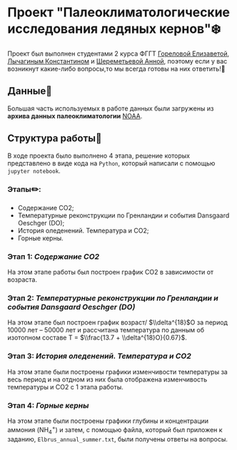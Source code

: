 # Проект "Палеоклиматологические исследования ледяных кернов"❄️
Проект был выполнен студентами 2 курса ФГГТ [Гореловой Елизаветой](https://github.com/emgorelova), [Лычагиным Константином](https://github.com/lychaginkonst) и [Шереметьевой Анной](https://github.com/anch_sher), поэтому если у вас возникнут какие-либо вопросы,то мы всегда готовы на них ответить!🩷
## Данные🧾
Большая часть используемых в работе данных были загружены из **архива данных палеоклиматологии** [NOAA](https://www.ncei.noaa.gov/access/paleo-search/). 
## Структура работы📌
В ходе проекта было выполнено 4 этапа, решение которых представлено в виде кода на `Python`, который написали с помощью `jupyter notebook`.
### Этапы✏️:
- Содержание CO2;
- Температурные реконструкции по Гренландии и события Dansgaard Oeschger (DO);
- История оледенений. Температура и CO2;
- Горные керны.
### Этап 1: *Содержание CO2*
На этом этапе работы был построен график CO2 в зависимости от возраста.
### Этап 2: *Температурные реконструкции по Гренландии и события Dansgaard Oeschger (DO)*
На этом этапе был построен график возраст/ $\\delta^{18}$О за период 10000 лет – 50000 лет и рассчитана температура по данным об изотопном составе T = $\\frac{13.7 + \\delta^{18}О}{0.67}$.
### Этап 3: *История оледенений. Температура и CO2*
На этом этапе были построены графики изменчивости температуры за весь период и на отдном из них была отображена изменчивость температуры и CO2 с 1 этапа работы.
### Этап 4: *Горные керны*
На этом этапе были построены графики глубины и концентрации аммония (NH$_4$$^+$) и затем, с помощью файла, который был приложен к заданию, `Elbrus_annual_summer.txt`, были получены ответы на вопросы.
